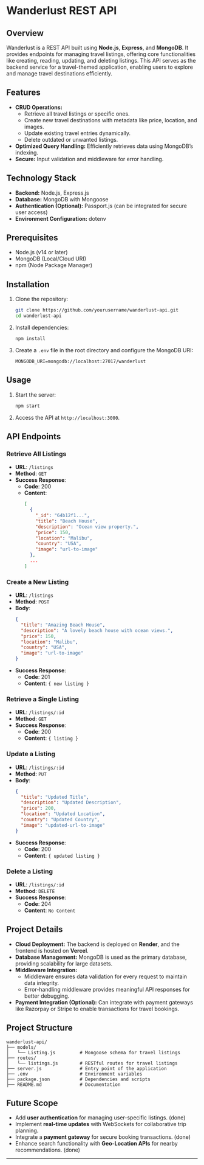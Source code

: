 
# Wanderlust REST API  

## Overview  

Wanderlust is a REST API built using **Node.js**, **Express**, and **MongoDB**. It provides endpoints for managing travel listings, offering core functionalities like creating, reading, updating, and deleting listings. This API serves as the backend service for a travel-themed application, enabling users to explore and manage travel destinations efficiently.  

## Features  

- **CRUD Operations:**  
  - Retrieve all travel listings or specific ones.  
  - Create new travel destinations with metadata like price, location, and images.  
  - Update existing travel entries dynamically.  
  - Delete outdated or unwanted listings.  
- **Optimized Query Handling:** Efficiently retrieves data using MongoDB’s indexing.  
- **Secure:** Input validation and middleware for error handling.  

## Technology Stack  

- **Backend:** Node.js, Express.js  
- **Database:** MongoDB with Mongoose  
- **Authentication (Optional):** Passport.js (can be integrated for secure user access)  
- **Environment Configuration:** dotenv  

## Prerequisites  

- Node.js (v14 or later)  
- MongoDB (Local/Cloud URI)  
- npm (Node Package Manager)  

## Installation  

1. Clone the repository:  
    ```bash
    git clone https://github.com/yourusername/wanderlust-api.git
    cd wanderlust-api
    ```  

2. Install dependencies:  
    ```bash
    npm install
    ```  

3. Create a `.env` file in the root directory and configure the MongoDB URI:  
    ```plaintext
    MONGODB_URI=mongodb://localhost:27017/wanderlust
    ```  

## Usage  

1. Start the server:  
    ```bash
    npm start
    ```  

2. Access the API at `http://localhost:3000`.  

## API Endpoints  

### Retrieve All Listings  

- **URL**: `/listings`  
- **Method**: `GET`  
- **Success Response**:  
    - **Code**: 200  
    - **Content**:  
      ```json
      [
        {
          "_id": "64b12f1...",
          "title": "Beach House",
          "description": "Ocean view property.",
          "price": 150,
          "location": "Malibu",
          "country": "USA",
          "image": "url-to-image"
        },
        ...
      ]
      ```  

### Create a New Listing  

- **URL**: `/listings`  
- **Method**: `POST`  
- **Body**:  
    ```json
    {
      "title": "Amazing Beach House",
      "description": "A lovely beach house with ocean views.",
      "price": 150,
      "location": "Malibu",
      "country": "USA",
      "image": "url-to-image"
    }
    ```  
- **Success Response**:  
    - **Code**: 201  
    - **Content**: `{ new listing }`  

### Retrieve a Single Listing  

- **URL**: `/listings/:id`  
- **Method**: `GET`  
- **Success Response**:  
    - **Code**: 200  
    - **Content**: `{ listing }`  

### Update a Listing  

- **URL**: `/listings/:id`  
- **Method**: `PUT`  
- **Body**:  
    ```json
    {
      "title": "Updated Title",
      "description": "Updated Description",
      "price": 200,
      "location": "Updated Location",
      "country": "Updated Country",
      "image": "updated-url-to-image"
    }
    ```  
- **Success Response**:  
    - **Code**: 200  
    - **Content**: `{ updated listing }`  

### Delete a Listing  

- **URL**: `/listings/:id`  
- **Method**: `DELETE`  
- **Success Response**:  
    - **Code**: 204  
    - **Content**: `No Content`  

## Project Details  

- **Cloud Deployment:** The backend is deployed on **Render**, and the frontend is hosted on **Vercel**.  
- **Database Management:** MongoDB is used as the primary database, providing scalability for large datasets.  
- **Middleware Integration:**  
  - Middleware ensures data validation for every request to maintain data integrity.  
  - Error-handling middleware provides meaningful API responses for better debugging.  
- **Payment Integration (Optional):** Can integrate with payment gateways like Razorpay or Stripe to enable transactions for travel bookings.  

## Project Structure  

```plaintext  
wanderlust-api/  
├── models/  
│   └── Listing.js         # Mongoose schema for travel listings  
├── routes/  
│   └── listings.js        # RESTful routes for travel listings  
├── server.js              # Entry point of the application  
├── .env                   # Environment variables  
├── package.json           # Dependencies and scripts  
├── README.md              # Documentation  
```  

## Future Scope  

- Add **user authentication** for managing user-specific listings.  (done)
- Implement **real-time updates** with WebSockets for collaborative trip planning.  
- Integrate a **payment gateway** for secure booking transactions.  (done)
- Enhance search functionality with **Geo-Location APIs** for nearby recommendations.  (done)

---
